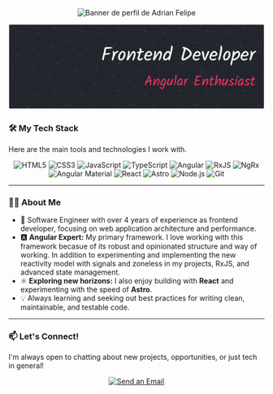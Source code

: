 <div align="center">
  <img src="https://raw.githubusercontent.com/AdrianFelipeDev/AdrianFelipeDev]/main/assets/adrian-felipe-github-banner.png" alt="Banner de perfil de Adrian Felipe">
</div>

![My banner](assets/adrian-felipe-github-banner.png)

### 🛠️ My Tech Stack

Here are the main tools and technologies I work with.

<div align="center">
  
  <img src="https://img.shields.io/badge/HTML5-E34F26?style=for-the-badge&logo=html5&logoColor=white" alt="HTML5"/>
  <img src="https://img.shields.io/badge/CSS3-1572B6?style=for-the-badge&logo=css3&logoColor=white" alt="CSS3"/>
  <img src="https://img.shields.io/badge/JavaScript-F7DF1E?style=for-the-badge&logo=javascript&logoColor=black" alt="JavaScript"/>
  <img src="https://img.shields.io/badge/TypeScript-3178C6?style=for-the-badge&logo=typescript&logoColor=white" alt="TypeScript"/>
  
  <img src="https://img.shields.io/badge/Angular-DD0031?style=for-the-badge&logo=angular&logoColor=white" alt="Angular"/>
  <img src="https://img.shields.io/badge/RxJS-E41A6A?style=for-the-badge&logo=rxjs&logoColor=white" alt="RxJS"/>
  <img src="https://img.shields.io/badge/NgRx-BA2BD2?style=for-the-badge&logo=ngrx&logoColor=white" alt="NgRx"/>
  <img src="https://img.shields.io/badge/Angular_Material-F50057?style=for-the-badge&logo=angularmaterial&logoColor=white" alt="Angular Material"/>

  <img src="https://img.shields.io/badge/React-20232A?style=for-the-badge&logo=react&logoColor=61DAFB" alt="React"/>
  <img src="https://img.shields.io/badge/Astro-BC52EE?style=for-the-badge&logo=astro&logoColor=white" alt="Astro"/>
  <img src="https://img.shields.io/badge/Node.js-339933?style=for-the-badge&logo=node.js&logoColor=white" alt="Node.js"/>
  <img src="https://img.shields.io/badge/Git-F05032?style=for-the-badge&logo=git&logoColor=white" alt="Git"/>

</div>

---

### 👨‍💻 About Me

* 🚀 Software Engineer with over 4 years of experience as frontend developer, focusing on web application architecture and performance.
* 🅰️ **Angular Expert:** My primary framework. I love working with this framework becasue of its robust and opinionated structure and way of working. In addition to experimenting and implementing the new reactivity model with signals and zoneless in my projects, RxJS, and advanced state management.
* ⚛️ **Exploring new horizons:** I also enjoy building with **React** and experimenting with the speed of **Astro**.
* 💡 Always learning and seeking out best practices for writing clean, maintainable, and testable code.

---

### 📫 Let's Connect!

I'm always open to chatting about new projects, opportunities, or just tech in general!

<div align="center">
  <a href="mailto:[YOUR-EMAIL@gmail.com]">
    <img src="https://img.shields.io/badge/Gmail-D14836?style=for-the-badge&logo=gmail&logoColor=white" alt="Send an Email"/>
  </a>
</div>
